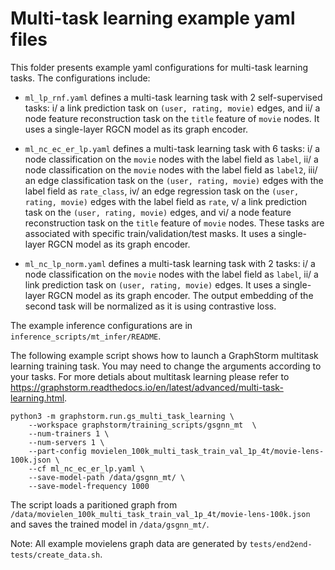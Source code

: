 # Multi-task learning example yaml files
This folder presents example yaml configurations for multi-task learning tasks. The configurations include:

  * ``ml_lp_rnf.yaml`` defines a multi-task learning task with 2 self-supervised tasks: i/ a link prediction task on ``(user, rating, movie)`` edges, and ii/ a node feature reconstruction task on the ``title`` feature of ``movie`` nodes. It uses a single-layer RGCN model as its graph encoder.

  * ``ml_nc_ec_er_lp.yaml`` defines a multi-task learning task with 6 tasks: i/ a node classification on the ``movie`` nodes with the label field as ``label``, ii/ a node classification on the ``movie`` nodes with the label field as ``label2``, iii/ an edge classification task on the ``(user, rating, movie)`` edges with the label field as ``rate_class``, iv/ an edge regression task on the ``(user, rating, movie)`` edges with the label field as ``rate``, v/ a link prediction task on the ``(user, rating, movie)`` edges, and vi/ a node feature reconstruction task on the ``title`` feature of ``movie`` nodes. These tasks are associated with specific train/validation/test masks. It uses a single-layer RGCN model as its graph encoder.

  * ``ml_nc_lp_norm.yaml`` defines a multi-task learning task with 2 tasks: i/ a node classification on the ``movie`` nodes with the label field as ``label``, ii/ a link prediction task on ``(user, rating, movie)`` edges. It uses a single-layer RGCN model as its graph encoder. The output embedding of the second task will be normalized as it is using contrastive loss.

The example inference configurations are in ``inference_scripts/mt_infer/README``.

The following example script shows how to launch a GraphStorm multitask learning training task.
You may need to change the arguments according to your tasks.
For more detials about multitask learning please refer to https://graphstorm.readthedocs.io/en/latest/advanced/multi-task-learning.html.

```
python3 -m graphstorm.run.gs_multi_task_learning \
	--workspace graphstorm/training_scripts/gsgnn_mt  \
	--num-trainers 1 \
	--num-servers 1 \
	--part-config movielen_100k_multi_task_train_val_1p_4t/movie-lens-100k.json \
	--cf ml_nc_ec_er_lp.yaml \
	--save-model-path /data/gsgnn_mt/ \
	--save-model-frequency 1000
```

The script loads a paritioned graph from ``/data/movielen_100k_multi_task_train_val_1p_4t/movie-lens-100k.json`` and saves the trained model in ``/data/gsgnn_mt/``.

Note: All example movielens graph data are generated by ``tests/end2end-tests/create_data.sh``.
